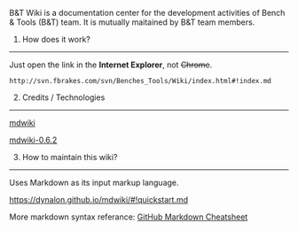 B&T Wiki is a documentation center for the development activities of Bench & Tools (B&T) team.
It is mutually maitained by B&T team members.

1. How does it work?
----------
Just open the link in the **Internet Explorer**, not ~~Chrome~~.
```
http://svn.fbrakes.com/svn/Benches_Tools/Wiki/index.html#!index.md
```

2. Credits / Technologies
----------

[mdwiki](https://github.com/Dynalon/mdwiki)

[mdwiki-0.6.2](https://github.com/Dynalon/mdwiki/releases/tag/0.6.2)


3. How to maintain this wiki?
----------

Uses Markdown as its input markup language.

https://dynalon.github.io/mdwiki/#!quickstart.md

More markdown syntax referance:
[GitHub Markdown Cheatsheet](https://github.com/adam-p/markdown-here/wiki/Markdown-Cheatsheet)

